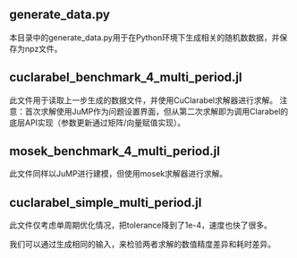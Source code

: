 ## generate_data.py
本目录中的generate_data.py用于在Python环境下生成相关的随机数数据，并保存为npz文件。

## cuclarabel_benchmark_4_multi_period.jl
此文件用于读取上一步生成的数据文件，并使用CuClarabel求解器进行求解。
注意：首次求解使用JuMP作为问题设置界面，但从第二次求解即为调用Clarabel的底层API实现（参数更新通过矩阵/向量赋值实现）。

## mosek_benchmark_4_multi_period.jl
此文件同样以JuMP进行建模，但使用mosek求解器进行求解。

## cuclarabel_simple_multi_period.jl
此文件仅考虑单周期优化情况，把tolerance降到了1e-4，速度也快了很多。

我们可以通过生成相同的输入，来检验两者求解的数值精度差异和耗时差异。
